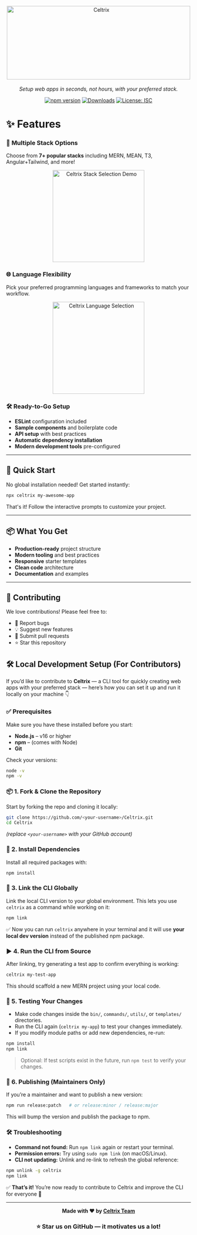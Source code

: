 <div style="text-align: center">
  <p align="center">
<img width="500" height="200" alt="Celtrix" src="https://github.com/user-attachments/assets/96981ed5-1788-4262-8d82-6de0afc90dfe" />
    <br><br>
    <i>Setup web apps in seconds, not hours, with your preferred stack.</i>
  </p>
</div>
<div align="center">

  [![npm version](https://img.shields.io/npm/v/celtrix.svg)](https://www.npmjs.com/package/celtrix)
  [![Downloads](https://img.shields.io/npm/dm/celtrix.svg)](https://www.npmjs.com/package/celtrix)
  [![License: ISC](https://img.shields.io/badge/License-ISC-blue.svg)](https://opensource.org/licenses/ISC)
  
</div>

# ✨ Features

### 🎯 **Multiple Stack Options**
Choose from **7+ popular stacks** including MERN, MEAN, T3, Angular+Tailwind, and more!

<div align="center">
  <img width="250" height="250" alt="Celtrix Stack Selection Demo" src="https://github.com/user-attachments/assets/7b6a30be-1e34-443e-a906-8c167230c238" />
</div>

### 🌐 **Language Flexibility**
Pick your preferred programming languages and frameworks to match your workflow.

<div align="center">
  <img width="250" height="250" alt="Celtrix Language Selection" src="https://github.com/user-attachments/assets/3f8c775a-b747-4eb1-a22d-c1f236276934" />
</div>

### 🛠️ **Ready-to-Go Setup**
-  **ESLint** configuration included
-  **Sample components** and boilerplate code
-  **API setup** with best practices
-  **Automatic dependency installation**
-  **Modern development tools** pre-configured

---

## 🚀 Quick Start

No global installation needed! Get started instantly:

```bash
npx celtrix my-awesome-app
```

That's it! Follow the interactive prompts to customize your project.

---

## 📦 What You Get

- **Production-ready** project structure
- **Modern tooling** and best practices
- **Responsive** starter templates
- **Clean code** architecture
- **Documentation** and examples

---

## 🤝 Contributing

We love contributions! Please feel free to:

- 🐛 Report bugs
- 💡 Suggest new features
- 🔧 Submit pull requests
- ⭐ Star this repository

## 🛠️ Local Development Setup (For Contributors)

If you’d like to contribute to **Celtrix** — a CLI tool for quickly creating web apps with your preferred stack — here’s how you can set it up and run it locally on your machine 👇

### ✅ Prerequisites

Make sure you have these installed before you start:

- **Node.js** – v16 or higher  
- **npm** – (comes with Node)  
- **Git**  

Check your versions:

```bash
node -v
npm -v
```

### 📦 1. Fork & Clone the Repository

Start by forking the repo and cloning it locally:

```bash
git clone https://github.com/<your-username>/Celtrix.git
cd Celtrix
```

*(replace `<your-username>` with your GitHub account)*

### 📁 2. Install Dependencies

Install all required packages with:

```bash
npm install
```

### 🔗 3. Link the CLI Globally

Link the local CLI version to your global environment. This lets you use `celtrix` as a command while working on it:

```bash
npm link
```

✅ Now you can run `celtrix` anywhere in your terminal and it will use **your local dev version** instead of the published npm package.

### ▶️ 4. Run the CLI from Source

After linking, try generating a test app to confirm everything is working:

```bash
celtrix my-test-app
```

This should scaffold a new MERN project using your local code.

### 🧪 5. Testing Your Changes

- Make code changes inside the `bin/`, `commands/`, `utils/`, or `templates/` directories.  
- Run the CLI again (`celtrix my-app`) to test your changes immediately.  
- If you modify module paths or add new dependencies, re-run:

```bash
npm install
npm link
```

> Optional: If test scripts exist in the future, run `npm test` to verify your changes.

### 🚀 6. Publishing (Maintainers Only)

If you’re a maintainer and want to publish a new version:

```bash
npm run release:patch   # or release:minor / release:major
```

This will bump the version and publish the package to npm.

### 🛠️ Troubleshooting

- **Command not found:** Run `npm link` again or restart your terminal.  
- **Permission errors:** Try using `sudo npm link` (on macOS/Linux).  
- **CLI not updating:** Unlink and re-link to refresh the global reference:

```bash
npm unlink -g celtrix
npm link
```

✅ **That’s it!** You’re now ready to contribute to Celtrix and improve the CLI for everyone 💪


---

<div align="center">

<p><strong>Made with ❤️ by <a href="https://github.com/celtrix-os">Celtrix Team</a></strong></p>

<h3>⭐ Star us on GitHub — it motivates us a lot!</h3>

</div>
